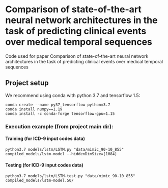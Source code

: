 # Comparison of state-of-the-art neural network architectures in the task of predicting clinical events over medical temporal sequences
Code used for paper Comparison of state-of-the-art neural network architectures in the task of predicting clinical events over medical temporal sequences

## Project setup
We recommend using conda with python 3.7 and tensorflow 1.5:
```
conda create --name py37_tensorflow python=3.7
conda install numpy==1.19
conda install -c conda-forge tensorflow-gpu=1.15
```

### Execution example (from project main dir):

#### Training (for ICD-9 input codes data)
`python3.7 models/lstm/LSTM.py "data/mimic_90-10_855" compiled_models/lstm-model --hiddenDimSize=[1084]`

#### Testing (for ICD-9 input codes data)
`python3.7 models/lstm/LSTM-test.py "data/mimic_90-10_855" compiled_models/lstm-model.50/`